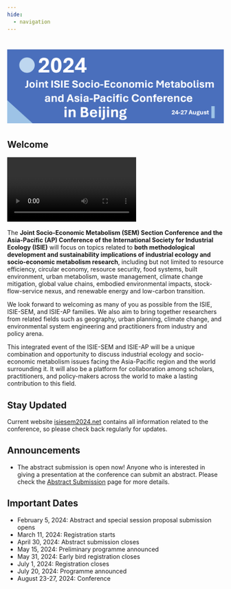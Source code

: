 ```yaml
---
hide:
  - navigation
---
```


# ![1706701450090](image/index/1706701450090.png)

## Welcome

<video controls>
<source src="image/index/1706717580636.mp4" type="video/mp4">
</video>

The **Joint Socio-Economic Metabolism (SEM) Section Conference and the Asia-Pacific (AP) Conference of the International Society for Industrial Ecology (ISIE)** will focus on topics related to **both methodological development and sustainability implications of industrial ecology and socio-economic metabolism research**, including but not limited to resource efficiency, circular economy, resource security, food systems, built environment, urban metabolism, waste management, climate change mitigation, global value chains, embodied environmental impacts, stock-flow-service nexus, and renewable energy and low-carbon transition.

We look forward to welcoming as many of you as possible from the ISIE, ISIE-SEM, and ISIE-AP families. We also aim to bring together researchers from related fields such as geography, urban planning, climate change, and environmental system engineering and practitioners from industry and policy arena.

This integrated event of the ISIE-SEM and ISIE-AP will be a unique combination and opportunity to discuss industrial ecology and socio-economic metabolism issues facing the Asia-Pacific region and the world surrounding it. It will also be a platform for collaboration among scholars, practitioners, and policy-makers across the world to make a lasting contribution to this field.

## Stay Updated

<!-- This section title has hyperlink in /Program/index.md -->
<!-- 这一部分在 /Program/index.md 中有超链接，注意标题的修改 -->

Current website [isiesem2024.net](index.md) contains all information related to the conference, so please check back regularly for updates.

## Announcements

- The abstract submission is open now! Anyone who is interested in giving a presentation at the conference can submit an abstract. Please check the [Abstract Submission](Program/Abstract.md) page for more details.

## Important Dates

- February 5, 2024: Abstract and special session proposal submission opens
- March 11, 2024: Registration starts
- April 30, 2024: Abstract submission closes
- May 15, 2024: Preliminary programme announced
- May 31, 2024: Early bird registration closes
- July 1, 2024: Registration closes
- July 20, 2024: Programme announced
- August 23-27, 2024: Conference
